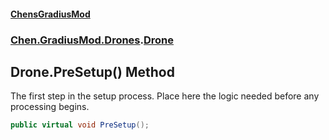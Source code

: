 
#### [ChensGradiusMod](./index 'index')

### [Chen.GradiusMod.Drones](./Y-iPobZkdIiJ9feSuBjDaQ 'Chen.GradiusMod.Drones').[Drone](./o+an11PxrqGB40HSHXgvpQ 'Chen.GradiusMod.Drones.Drone')

## Drone.PreSetup() Method
The first step in the setup process. Place here the logic needed before any processing begins.  
```csharp
public virtual void PreSetup();
```
